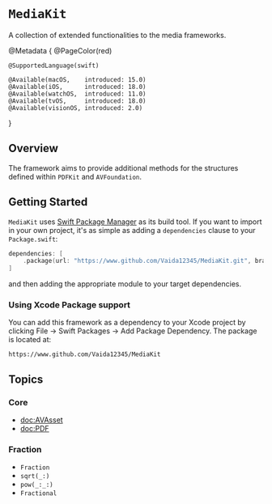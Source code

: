 # ``MediaKit``

A collection of extended functionalities to the media frameworks. 

@Metadata {
    @PageColor(red)
    
    @SupportedLanguage(swift)
    
    @Available(macOS,    introduced: 15.0)
    @Available(iOS,      introduced: 18.0)
    @Available(watchOS,  introduced: 11.0)
    @Available(tvOS,     introduced: 18.0)
    @Available(visionOS, introduced: 2.0)
}

## Overview

The framework aims to provide additional methods for the structures defined within `PDFKit` and `AVFoundation`.

## Getting Started

`MediaKit` uses [Swift Package Manager](https://www.swift.org/documentation/package-manager/) as its build tool. If you want to import in your own project, it's as simple as adding a `dependencies` clause to your `Package.swift`:
```swift
dependencies: [
    .package(url: "https://www.github.com/Vaida12345/MediaKit.git", branch: "main")
]
```
and then adding the appropriate module to your target dependencies.

### Using Xcode Package support

You can add this framework as a dependency to your Xcode project by clicking File -> Swift Packages -> Add Package Dependency. The package is located at:
```
https://www.github.com/Vaida12345/MediaKit
```


## Topics

### Core

- <doc:AVAsset>
- <doc:PDF>

### Fraction

- ``Fraction``
- ``sqrt(_:)``
- ``pow(_:_:)``
- ``Fractional``

